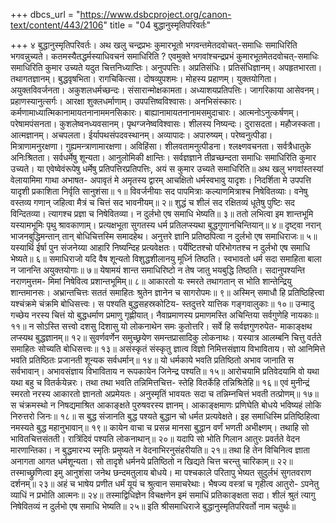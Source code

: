 +++
dbcs_url = "https://www.dsbcproject.org/canon-text/content/443/2106"
title = "04 बुद्धानुस्मृतिपरिवर्तः"

+++
४ बुद्धानुस्मृतिपरिवर्तः।
अथ खलु चन्द्रप्रभः कुमारभूतो भगवन्तमेतदवोचत्-समाधिः समाधिरिति भगवन्नुच्यते। कतमस्यैतद्धर्मस्याधिवचनं समाधिरिति ? एवमुक्ते भगवांश्चन्द्रप्रभं कुमारभूतमेतदवोचत्-समाधिः समाधिरिति कुमार उच्यते यदुत चित्तनिध्याप्तिः। अनुपपत्तिः। अप्रतिसंधिः। प्रतिसंधिज्ञानम्। अपहृतभारता। तथागतज्ञानम्। बुद्धवृषभिता। रागचिकित्सा। दोषव्युपशमः। मोहस्य प्रहाणम्। युक्तयोगिता। अयुक्तविवर्जनता। अकुशलधर्मच्छन्दः। संसारान्मोक्षकामता। अध्याशयप्रतिपत्तिः। जागरिकाया आसेवनम्। प्रहाणस्यानुत्सर्गः। आरक्षा शुक्लधर्माणाम्। उपपत्तिष्वविश्वासः। अनभिसंस्कारः। कर्मणामाध्यात्मिकानामायतनानाममनसिकारः। बाह्यानामायतनानामसमुदाचारः। आत्मनोऽनुत्कर्षणम्। परेषामपंसनता। कुशलेष्वनध्यवसानम्। पृथग्जनेष्वविश्वासः। 
शीलस्य निष्यन्दः। दुरासदता। महौजस्कता। आत्मज्ञानम्। अचपलता। ईर्यापथसंपदवस्थानम्। अव्यापादः। अपारुष्यम्। परेष्वनुत्पीडा। मित्राणामनुरक्षणा। गुह्यमन्त्राणामारक्षणा। अविहिंसा। शीलवतामनुत्पीडना। श्लक्ष्णवचनता। सर्वत्रैधातुके अनिःश्रितता। सर्वधर्मेषु  शून्यता। आनुलोमिकी क्षान्तिः। सर्वज्ञज्ञाने तीव्रच्छन्दता समाधिः समाधिरिति कुमार उच्यते। या एवेष्वेवंरूपेषु धर्मेषु प्रतिपत्तिरप्रतिपत्तिः, अयं स कुमार उच्यते समाधिरिति॥ 
अथ खलु भगवांस्तस्यां वेलायामिमा गाथा अभाषत-
अपावृतं मे अमृतस्य द्वारम् 
आचक्षितो धर्मस्वभावु यादृशः। 
निदर्शिता मे उपपत्ति यादृशी 
प्रकाशिता निर्वृति सानुशंसा॥ १॥ 
विवर्जनीयाः सद पापमित्राः
कल्याणमित्राश्च निषेवितव्याः। 
वनेषु वस्तव्य गणान् जहित्वा 
मैत्रं च चित्तं सद भावनीयम्॥ २॥ 
शुद्धं च शीलं सद रक्षितव्यं 
धूतेषु पुष्टिः सद विन्दितव्या। 
त्यागश्च प्रज्ञा च निषेवितव्या। 
न दुर्लभो एष समाधि भेष्यति॥ ३॥ 
ततो लभित्वा इम शान्तभूमि 
यस्यामभूमिः पृथु श्रावकाणाम्। 
प्रत्यक्षभूता सुगतस्य धर्म 
प्रतिलप्स्यथा बुद्धगुणानचिन्तियान्॥ ४॥ 
दृष्ट्वा नरान् भाजनबुद्धिमन्तान्
तान् बोधिचित्तस्मि समादहेथ। 
अनुत्तरे ज्ञानि प्रतिष्ठपित्वा 
न दुर्लभो एष समाधिराजः॥ ५॥ 
यस्यार्थि ईर्षा पुन संजनेय्या 
आहारि निष्यन्दिह प्रत्यवेक्षतः। 
पर्येष्टितश्चो परिभोगतश्च 
न दुर्लभो एष समाधि भेष्यते॥ ६॥ 
समाधिराजो यदि वैष शून्यतो 
विशुद्धशीलानयु मूर्ध्नि तिष्ठति।
स्वभावतो धर्म सदा समाहिता 
बाला न जानन्ति अयुक्तयोगाः॥ ७॥ 
येषामयं शान्त समाधिरिष्टो 
न तेष जातु भयबुद्धि तिष्ठति। 
सदानुपश्यन्ति नराणमुत्तम-
मिमां निषेवित्व प्रशान्तभूमिम्॥ ८॥ 
आकारतो यः स्मरते तथागतान् 
स भोति शान्तेन्द्रियु शान्तमानसः। 
अभ्रान्तचित्तः सततं समाहितः 
श्रुतेन ज्ञानेन च सागरोपमः॥ ९॥ 
अस्मिन् समाधौ हि प्रतिष्ठिहित्त्वा
यश्चंक्रमे चंक्रमि बोधिसत्त्वः। 
स पश्यति बुद्धसहस्रकोटिय-
स्तदुत्तरे यात्तिक गङ्गवालुकाः॥ १०॥ 
उन्मादु गच्छेय नरस्य चित्तं 
यो बुद्धधर्माण प्रमाणु गृह्णीयात्। 
नैवाप्रमाणस्य प्रमाणमस्ति 
अचिन्तिया सर्वगुणेहि नायकाः॥ ११॥ 
न सोऽस्ति सत्त्वो दशसु दिशासु 
यो लोकनाथेन समः कुतोत्तरि। 
सर्वे हि सर्वज्ञगुणरुपेत-
माकाङ्क्षथ लप्स्यथ बुद्धज्ञानम्॥ १२॥ 
सुवर्णवर्णेन समुच्छ्रयेण 
समन्तप्रासादिकु लोकनाथः। 
यस्यात्र आलम्बनि चित्तु वर्तते 
समाहितः सोच्यति बोधिसत्त्वः॥ १३॥ 
असंस्कृतं संस्कृतु ज्ञात्व विज्ञो 
निमित्तसंज्ञाय विभाविताय। 
सो आनिमित्ते भवति प्रतिष्ठितः 
प्रजानती शून्यक सर्वधर्मान्॥ १४॥ 
यो धर्मकाये भवति प्रतिष्ठितो
अभाव जानाति स सर्वभावान्। 
अभावसंज्ञाय विभाविताय 
न रूपकायेन जिनेन्द्र  पश्यति॥ १५॥ 
आरोचयामि प्रतिवेदयामि वो 
यथा यथा बहु च वितर्कयेन्नरः। 
तथा तथा भवति तन्निमित्तचित्त-
स्तेहि वितर्केहि तन्निश्रितेहि॥ १६॥ 
एवं मुनीन्द्रं स्मरतो नरस्य 
आकारतो ज्ञानतो अप्रमेयतः। 
अनुस्मृतिं भावयतः सदा च 
तन्निम्नचित्तं भवती तत्प्रोणम्॥ १७॥ 
स चंक्रमस्थो न निषद्यमाश्रित 
आकाङ्क्षते पुरुषवरस्य ज्ञानम्। 
आकाङ्क्षमाणः प्रणिघेति बोधये 
भविष्यहं लोकि निरुत्तरो जिनः॥ १८॥ 
स बुद्ध संजानति बुद्ध पश्यते 
बुद्धान चो धर्मत प्रत्यवेक्षते। 
इह समाधिस्मि प्रतिष्ठिहित्वा 
नमस्यते बुद्ध महानुभावान्॥ १९॥
कायेन वाचा च प्रसन्न मानसा
बुद्धान वर्णं भणती अभीक्ष्णम्। 
तथाहि सो भावितचित्तसंतती। 
रात्रिंदिवं पश्यति लोकनाथान्॥ २०॥
यदापि सो भोति गिलान आतुरः 
प्रवर्तते वेदन मारणान्तिका। 
न बुद्धमारभ्य स्मृतिः प्रमुष्यते 
न वेदनाभिरनुसंहरीयति॥ २१॥ 
तथा हि तेन विचिनित्व ज्ञाता 
अनागता आगत धर्मशून्यता। 
सो तादृशे धर्मनये प्रतिष्ठितो 
न खिद्यते चित्त चरन्तु चारिकाम्॥ २२॥ 
तस्माच्छ्रुणित्वा इमु आनुशंसा 
जनेथ छन्दमतुलाय बोधये। 
मा पश्चकाले परितापु भेष्यत 
सुदुर्लभं सुगतवराण दर्शनम्॥ २३॥ 
अहं च भाषेय प्रणीत धर्मं 
यूयं च श्रुत्वान समाचरेथाः। 
भैषज्य वस्त्रां च गृहीत्व आतुरो- 
ऽपनेतु व्याधिं न प्रभोति आत्मनः॥ २४॥ 
तस्माद्विधिज्ञेन विचक्षणेन
इमं समाधिं प्रतिकाङ्क्षता सदा। 
शीलं श्रुतं त्यागु निषेवितव्यं 
न दुर्लभो एष समाधि भेष्यति॥ २५॥
इति श्रीसमाधिराजे बुद्धानुस्मृतिपरिवर्तो नाम चतुर्थः॥
